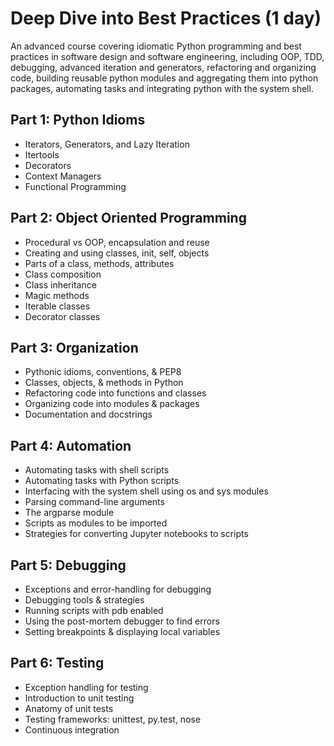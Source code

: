 
# Deep Dive into Best Practices (1 day)

An advanced course covering idiomatic Python programming and best practices in software design and software engineering, including OOP, TDD, debugging, advanced iteration and generators, refactoring and organizing code, building reusable python modules and aggregating them into python packages, automating tasks and integrating python with the system shell.

## Part 1: Python Idioms

* Iterators, Generators, and Lazy Iteration
* Itertools
* Decorators
* Context Managers
* Functional Programming

## Part 2: Object Oriented Programming

* Procedural vs OOP, encapsulation and reuse
* Creating and using classes, init, self, objects
* Parts of a class, methods, attributes
* Class composition
* Class inheritance
* Magic methods
* Iterable classes
* Decorator classes

## Part 3: Organization

* Pythonic idioms, conventions, & PEP8
* Classes, objects, & methods in Python
* Refactoring code into functions and classes
* Organizing code into modules & packages
* Documentation and docstrings

## Part 4: Automation

* Automating tasks with shell scripts
* Automating tasks with Python scripts
* Interfacing with the system shell using os and sys modules
* Parsing command-line arguments
* The argparse module
* Scripts as modules to be imported
* Strategies for converting Jupyter notebooks to scripts

## Part 5: Debugging

* Exceptions and error-handling for debugging
* Debugging tools & strategies
* Running scripts with pdb enabled
* Using the post-mortem debugger to find errors
* Setting breakpoints & displaying local variables

## Part 6: Testing

* Exception handling for testing
* Introduction to unit testing
* Anatomy of unit tests
* Testing frameworks: unittest, py.test, nose
* Continuous integration

